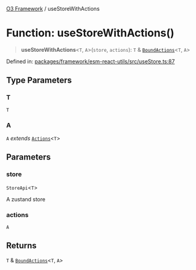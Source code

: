 [O3 Framework](../API.md) / useStoreWithActions

# Function: useStoreWithActions()

> **useStoreWithActions**\<`T`, `A`\>(`store`, `actions`): `T` & [`BoundActions`](../type-aliases/BoundActions.md)\<`T`, `A`\>

Defined in: [packages/framework/esm-react-utils/src/useStore.ts:87](https://github.com/habeshabro/openmrs-esm-core/blob/main/packages/framework/esm-react-utils/src/useStore.ts#L87)

## Type Parameters

### T

`T`

### A

`A` *extends* [`Actions`](../type-aliases/Actions.md)\<`T`\>

## Parameters

### store

`StoreApi`\<`T`\>

A zustand store

### actions

`A`

## Returns

`T` & [`BoundActions`](../type-aliases/BoundActions.md)\<`T`, `A`\>
